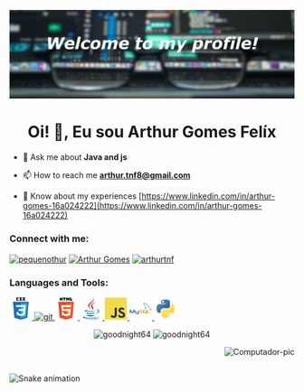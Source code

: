 ![banner](https://github.com/Goodnight64/ProjectFrontEnd/blob/main/img/WhatsApp%20Image%202022-05-02%20at%2014.18.55.jpeg?raw=true)

<h1 align="center">Oi! 👋, Eu sou Arthur Gomes Felíx</h1>

- 💬 Ask me about **Java and js**

- 📫 How to reach me **arthur.tnf8@gmail.com**

- 📄 Know about my experiences [https://www.linkedin.com/in/arthur-gomes-16a024222](https://www.linkedin.com/in/arthur-gomes-16a024222)

<div style="display: inline_block" align="center">
  <h3 align="left">Connect with me:</h3>
  <p align="left">
  <a href="https://twitter.com/pequenothur" target="blank"><img align="center" src="https://raw.githubusercontent.com/rahuldkjain/github-profile-readme-generator/master/src/images/icons/Social/twitter.svg" alt="pequenothur" height="30" width="40" /></a>
<a href="https://linkedin.com/in/https://www.linkedin.com/in/arthur-gomes-16a024222" target="blank"><img align="center" src="https://raw.githubusercontent.com/rahuldkjain/github-profile-readme-generator/master/src/images/icons/Social/linked-in-alt.svg" alt="Arthur Gomes" height="30" width="40" /></a>
<a href="https://instagram.com/arthurtnf" target="blank"><img align="center" src="https://raw.githubusercontent.com/rahuldkjain/github-profile-readme-generator/master/src/images/icons/Social/instagram.svg" alt="arthurtnf" height="30" width="40" /></a>
  </p>
 </div>


<h3 align="left">Languages and Tools:</h3>
<p align="left"> <a href="https://www.w3schools.com/css/" target="_blank" rel="noreferrer"> <img src="https://raw.githubusercontent.com/devicons/devicon/master/icons/css3/css3-original-wordmark.svg" alt="css3" width="40" height="40"/> </a> <a href="https://git-scm.com/" target="_blank" rel="noreferrer"> <img src="https://www.vectorlogo.zone/logos/git-scm/git-scm-icon.svg" alt="git" width="40" height="40"/> </a> <a href="https://www.w3.org/html/" target="_blank" rel="noreferrer"> <img src="https://raw.githubusercontent.com/devicons/devicon/master/icons/html5/html5-original-wordmark.svg" alt="html5" width="40" height="40"/> </a> <a href="https://www.java.com" target="_blank" rel="noreferrer"> <img src="https://raw.githubusercontent.com/devicons/devicon/master/icons/java/java-original.svg" alt="java" width="40" height="40"/> </a> <a href="https://developer.mozilla.org/en-US/docs/Web/JavaScript" target="_blank" rel="noreferrer"> <img src="https://raw.githubusercontent.com/devicons/devicon/master/icons/javascript/javascript-original.svg" alt="javascript" width="40" height="40"/> </a> <a href="https://www.mysql.com/" target="_blank" rel="noreferrer"> <img src="https://raw.githubusercontent.com/devicons/devicon/master/icons/mysql/mysql-original-wordmark.svg" alt="mysql" width="40" height="40"/> </a> <a href="https://www.python.org" target="_blank" rel="noreferrer"> <img src="https://raw.githubusercontent.com/devicons/devicon/master/icons/python/python-original.svg" alt="python" width="40" height="40"/> </a> </p>

<div align="center">
 <img height="167em" src="https://github-readme-stats.vercel.app/api/top-langs?username=goodnight64&show_icons=true&theme=dark&locale=en&layout=compact"  alt="goodnight64" />
 <img height="167em" src="https://github-readme-stats.vercel.app/api?username=goodnight64&show_icons=true&theme=dark&locale=en" alt="goodnight64" />
</div> 

<img align="right" alt="Computador-pic" height="100" src="https://raw.githubusercontent.com/MicaelliMedeiros/micaellimedeiros/master/image/computer-illustration.png"  /><br />
  
 
 ##

![Snake animation](https://github.com/Goodnight64/Goodnight64/blob/output/github-contribution-grid-snake.svg)
